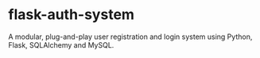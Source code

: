 # flask-auth-system
A modular, plug-and-play user registration and login system using Python, Flask, SQLAlchemy and MySQL.
